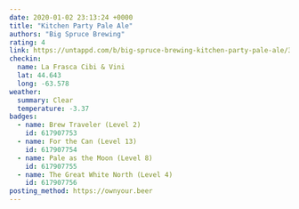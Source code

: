 ```yaml
---
date: 2020-01-02 23:13:24 +0000
title: "Kitchen Party Pale Ale"
authors: "Big Spruce Brewing"
rating: 4
link: https://untappd.com/b/big-spruce-brewing-kitchen-party-pale-ale/337755
checkin:
  name: La Frasca Cibi & Vini
  lat: 44.643
  long: -63.578
weather:
  summary: Clear
  temperature: -3.37
badges:
  - name: Brew Traveler (Level 2)
    id: 617907753
  - name: For the Can (Level 13)
    id: 617907754
  - name: Pale as the Moon (Level 8)
    id: 617907755
  - name: The Great White North (Level 4)
    id: 617907756
posting_method: https://ownyour.beer
---
```

